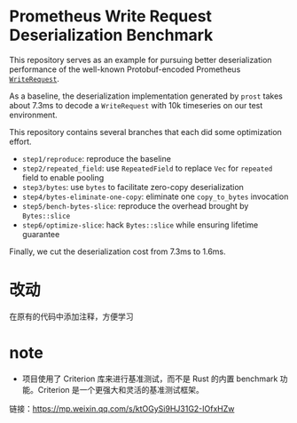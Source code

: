 # Prometheus Write Request Deserialization Benchmark

This repository serves as an example for pursuing better deserialization performance of the well-known 
Protobuf-encoded Prometheus [`WriteRequest`](https://github.com/prometheus/prometheus/blob/c6a42f88915b4cd3076e93a3f8c5595a4ee934f1/prompb/remote.proto#L22).

As a baseline, the deserialization implementation generated by `prost` takes about 7.3ms to decode a `WriteRequest` with 10k timeseries on our test environment.

This repository contains several branches that each did some optimization effort.

- `step1/reproduce`: reproduce the baseline
- `step2/repeated_field`: use `RepeatedField` to replace `Vec` for `repeated` field to enable pooling
- `step3/bytes`: use `bytes` to facilitate zero-copy deserialization
- `step4/bytes-eliminate-one-copy`: eliminate one `copy_to_bytes` invocation
- `step5/bench-bytes-slice`: reproduce the overhead brought by `Bytes::slice`
- `step6/optimize-slice`: hack `Bytes::slice` while ensuring lifetime guarantee

Finally, we cut the deserialization cost from 7.3ms to 1.6ms.

# 改动
在原有的代码中添加注释，方便学习

# note
* 项目使用了 Criterion 库来进行基准测试，而不是 Rust 的内置 benchmark 功能。Criterion 是一个更强大和灵活的基准测试框架。

链接：https://mp.weixin.qq.com/s/ktOGySi9HJ31G2-IOfxHZw
